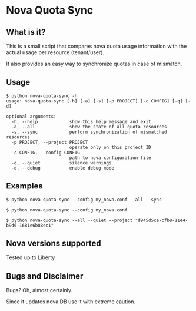 Nova Quota Sync
===============

What is it?
-----------
This is a small script that compares nova quota usage information with
the actual usage per resource (tenant/user).

It also provides an easy way to synchronize quotas in case of mismatch.


Usage
-----

```shell
$ python nova-quota-sync -h
usage: nova-quota-sync [-h] [-a] [-s] [-p PROJECT] [-c CONFIG] [-q] [-d]

optional arguments:
  -h, --help            show this help message and exit
  -a, --all             show the state of all quota resources
  -s, --sync            perform synchronization of mismatched resources
  -p PROJECT, --project PROJECT
                        operate only on this project ID
  -c CONFIG, --config CONFIG
                        path to nova configuration file
  -q, --quiet           silence warnings
  -d, --debug           enable debug mode
```


Examples
--------

```shell
$ python nova-quota-sync --config my_nova.conf --all --sync

$ python nova-quota-sync --config my_nova.conf

$ python nova-quota-sync --all --quiet --project "d945d5ce-cfb8-11e4-b9d6-1681e6b88ec1"
```


Nova versions supported
-----------------------
Tested up to Liberty


Bugs and Disclaimer
-------------------
Bugs? Oh, almost certainly.

Since it updates nova DB use it with extreme caution.
